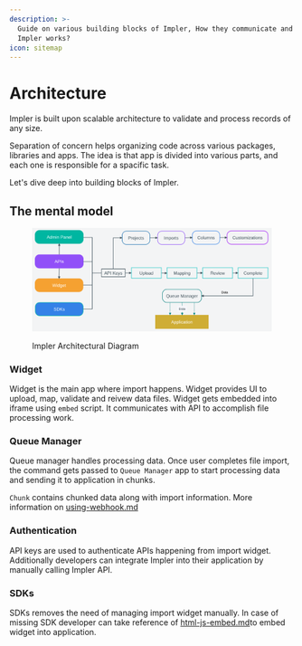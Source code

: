 ```yaml
---
description: >-
  Guide on various building blocks of Impler, How they communicate and How
  Impler works?
icon: sitemap
---
```


# Architecture

Impler is built upon scalable architecture to validate and process records of any size.

Separation of concern helps organizing code across various packages, libraries and apps. The idea is that app is divided into various parts, and each one is responsible for a spacific task.

Let's dive deep into building blocks of Impler.

## The mental model

<figure><img src="../.gitbook/assets/Screenshot from 2023-08-25 11-05-38.png" alt=""><figcaption><p>Impler Architectural Diagram</p></figcaption></figure>

### Widget

Widget is the main app where import happens. Widget provides UI to upload, map, validate and reivew data files. Widget gets embedded into iframe using `embed` script. It communicates with API to accomplish file processing work.

### Queue Manager

Queue manager handles processing data. Once user completes file import, the command gets passed to `Queue Manager` app to start processing data and sending it to application in chunks.

`Chunk` contains chunked data along with import information. More information on [using-webhook.md](../data-retrieval/using-webhook.md "mention")

### Authentication

API keys are used to authenticate APIs happening from import widget. Additionally developers can integrate Impler into their application by manually calling Impler API.

### SDKs

SDKs removes the need of managing import widget manually. In case of missing SDK developer can take reference of [html-js-embed.md](../importer/html-js-embed.md "mention")to embed widget into application.

